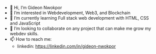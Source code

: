 - 👋 Hi, I’m Gideon Nwokpor
- 👀 I’m interested in Webdevelopment, Web3, and Blockchain
- 🌱 I’m currently learning Full stack web development with HTML, CSS and JavaScript
- 💞️ I’m looking to collaborate on any project that can make me grow my webdev skills.
- 📫 How to reach me: 
   * linkedin: https://linkedin.com/in/gideon-nwokpor
   

<!---
Gideon-cyber/Gideon-cyber is a ✨ special ✨ repository because its `README.md` (this file) appears on your GitHub profile.
You can click the Preview link to take a look at your changes.
--->
